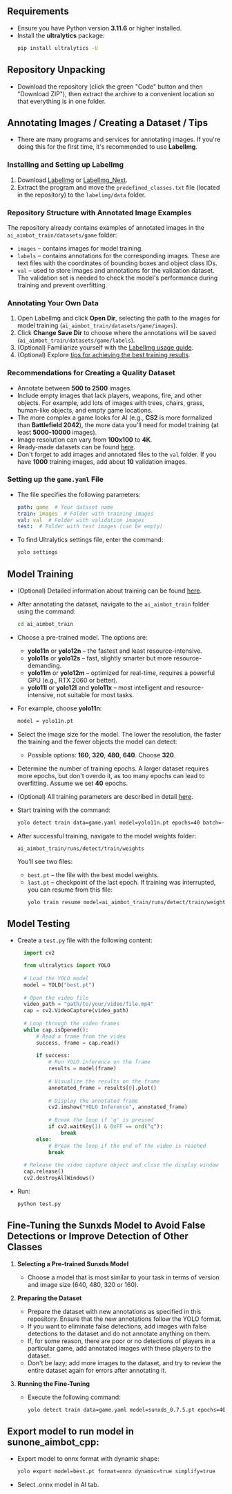 ## Requirements
- Ensure you have Python version **3.11.6** or higher installed.
- Install the **ultralytics** package:
  ```bash
  pip install ultralytics -U
  ```

## Repository Unpacking
- Download the repository (click the green "Code" button and then "Download ZIP"), then extract the archive to a convenient location so that everything is in one folder.

## Annotating Images / Creating a Dataset / Tips
- There are many programs and services for annotating images. If you're doing this for the first time, it's recommended to use **LabelImg**.

### Installing and Setting up LabelImg
1. Download [LabelImg](https://github.com/HumanSignal/labelImg) or [LabelImg_Next](https://github.com/SunOner/labelImg_Next).
2. Extract the program and move the `predefined_classes.txt` file (located in the repository) to the `labelimg/data` folder.

### Repository Structure with Annotated Image Examples
The repository already contains examples of annotated images in the `ai_aimbot_train/datasets/game` folder:
- `images` – contains images for model training.
- `labels` – contains annotations for the corresponding images. These are text files with the coordinates of bounding boxes and object class IDs.
- `val` – used to store images and annotations for the validation dataset. The validation set is needed to check the model's performance during training and prevent overfitting.

### Annotating Your Own Data
1. Open LabelImg and click **Open Dir**, selecting the path to the images for model training (`ai_aimbot_train/datasets/game/images`).
2. Click **Change Save Dir** to choose where the annotations will be saved (`ai_aimbot_train/datasets/game/labels`).
3. (Optional) Familiarize yourself with the [LabelImg usage guide](https://github.com/HumanSignal/labelImg?tab=readme-ov-file#steps-yolo).
4. (Optional) Explore [tips for achieving the best training results](https://docs.ultralytics.com/yolov5/tutorials/tips_for_best_training_results/).

### Recommendations for Creating a Quality Dataset
- Annotate between **500 to 2500** images.
- Include empty images that lack players, weapons, fire, and other objects. For example, add lots of images with trees, chairs, grass, human-like objects, and empty game locations.
- The more complex a game looks for AI (e.g., **CS2** is more formalized than **Battlefield 2042**), the more data you'll need for model training (at least **5000-10000** images).
- Image resolution can vary from **100x100** to **4K**.
- Ready-made datasets can be found [here](https://universe.roboflow.com/).
- Don't forget to add images and annotated files to the `val` folder. If you have **1000** training images, add about **10** validation images.

### Setting up the `game.yaml` File
- The file specifies the following parameters:
  ```yaml
  path: game  # Your dataset name
  train: images  # Folder with training images
  val: val  # Folder with validation images
  test:  # Folder with test images (can be empty)
  ```

- To find Ultralytics settings file, enter the command:
  ```bash
  yolo settings
  ```

## Model Training
- (Optional) Detailed information about training can be found [here](https://docs.ultralytics.com/modes/train/).
- After annotating the dataset, navigate to the `ai_aimbot_train` folder using the command:
  ```bash
  cd ai_aimbot_train
  ```
- Choose a pre-trained model. The options are:
  - **yolo11n** or **yolo12n** – the fastest and least resource-intensive.
  - **yolo11s** or **yolo12s** – fast, slightly smarter but more resource-demanding.
  - **yolo11m** or **yolo12m** – optimized for real-time, requires a powerful GPU (e.g., RTX 2060 or better).
  - **yolo11l** or **yolo12l** and **yolo11x** – most intelligent and resource-intensive, not suitable for most tasks.

- For example, choose **yolo11n**:
  ```bash
  model = yolo11n.pt
  ```

- Select the image size for the model. The lower the resolution, the faster the training and the fewer objects the model can detect:
  - Possible options: **160**, **320**, **480**, **640**. Choose **320**.

- Determine the number of training epochs. A larger dataset requires more epochs, but don't overdo it, as too many epochs can lead to overfitting. Assume we set **40** epochs.

- (Optional) All training parameters are described in detail [here](https://docs.ultralytics.com/modes/train/#train-settings).

- Start training with the command:
  ```bash
  yolo detect train data=game.yaml model=yolo11n.pt epochs=40 batch=-1
  ```

- After successful training, navigate to the model weights folder:
  ```
  ai_aimbot_train/runs/detect/train/weights
  ```
  You'll see two files:
  - `best.pt` – the file with the best model weights.
  - `last.pt` – checkpoint of the last epoch. If training was interrupted, you can resume from this file:
    ```bash
    yolo train resume model=ai_aimbot_train/runs/detect/train/weights/last.pt
    ```

## Model Testing
- Create a `test.py` file with the following content:
  ```python
	import cv2

	from ultralytics import YOLO
	
	# Load the YOLO model
	model = YOLO("best.pt")
	
	# Open the video file
	video_path = "path/to/your/video/file.mp4"
	cap = cv2.VideoCapture(video_path)
	
	# Loop through the video frames
	while cap.isOpened():
		# Read a frame from the video
		success, frame = cap.read()
	
		if success:
			# Run YOLO inference on the frame
			results = model(frame)
	
			# Visualize the results on the frame
			annotated_frame = results[0].plot()
	
			# Display the annotated frame
			cv2.imshow("YOLO Inference", annotated_frame)
	
			# Break the loop if 'q' is pressed
			if cv2.waitKey(1) & 0xFF == ord("q"):
				break
		else:
			# Break the loop if the end of the video is reached
			break
	
	# Release the video capture object and close the display window
	cap.release()
	cv2.destroyAllWindows()
  ```
- Run:
  ```bash
  python test.py
  ```
  
## Fine-Tuning the Sunxds Model to Avoid False Detections or Improve Detection of Other Classes

1. **Selecting a Pre-trained Sunxds Model**
   - Choose a model that is most similar to your task in terms of version and image size (640, 480, 320 or 160).

2. **Preparing the Dataset**
   - Prepare the dataset with new annotations as specified in this repository. Ensure that the new annotations follow the YOLO format.
   - If you want to eliminate false detections, add images with false detections to the dataset and do not annotate anything on them.
   - If, for some reason, there are poor or no detections of players in a particular game, add annotated images with these players to the dataset.
   - Don't be lazy; add more images to the dataset, and try to review the entire dataset again for errors after annotating it.

3. **Running the Fine-Tuning**
   - Execute the following command:
     ```bash
     yolo detect train data=game.yaml model=sunxds_0.7.5.pt epochs=40
     ```

## Export model to run model in sunone_aimbot_cpp:
- Export model to onnx format with dynamic shape:
	```bash
	yolo export model=best.pt format=onnx dynamic=true simplify=true
	```
- Select .onnx model in AI tab.